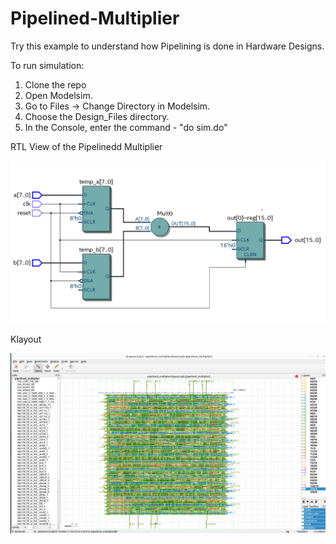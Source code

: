 # Pipelined-Multiplier
Try this example to understand how Pipelining is done in Hardware Designs.

To run simulation:
1. Clone the repo
2. Open Modelsim.
3. Go to Files -> Change Directory in Modelsim.
4. Choose the Design_Files directory.
5. In the Console, enter the command - "do sim.do"

RTL View of the Pipelinedd Multiplier

![RTL View](https://github.com/Satvik3799/Pipelined-Multiplier/blob/main/Images/RTL%20View.png)

Klayout

![Klayout](https://github.com/Satvik3799/Pipelined-Multiplier/blob/main/Images/Klayout.png)
